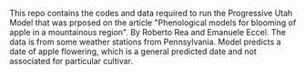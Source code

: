 This repo contains the codes and data required to run the Progressive Utah Model that was prposed on the article "Phenological models for blooming of apple in a mountainous region". By Roberto Rea and Emanuele Eccel.
The data is from some weather stations from Pennsylvania. Model predicts a date of apple flowering, which is a general predicted date and not associated for particular cultivar. 
